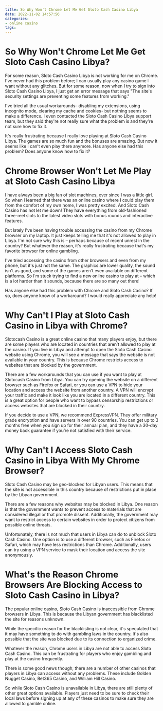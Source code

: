 ```yaml
---
title: So Why Won't Chrome Let Me Get Sloto Cash Casino Libya 
date: 2022-11-02 14:57:56
categories:
- online casino
tags:
---
```



#  So Why Won't Chrome Let Me Get Sloto Cash Casino Libya? 

For some reason, Sloto Cash Casino Libya is not working for me on Chrome. I've never had this problem before; I can usually play any casino game I want without any glitches. But for some reason, now when I try to sign into Sloto Cash Casino Libya, I just get an error message that says "The site's security settings are preventing some features from working."

I've tried all the usual workarounds- disabling my extensions, using incognito mode, clearing my cache and cookies- but nothing seems to make a difference. I even contacted the Sloto Cash Casino Libya support team, but they said they're not really sure what the problem is and they're not sure how to fix it.

It's really frustrating because I really love playing at Sloto Cash Casino Libya. The games are so much fun and the bonuses are amazing. But now it seems like I can't even play there anymore. Has anyone else had this problem? Does anyone know how to fix it?

#  Chrome Browser Won't Let Me Play at Sloto Cash Casino Libya 

I have always been a big fan of slot machines, ever since I was a little girl. So when I learned that there was an online casino where I could play them from the comfort of my own home, I was pretty excited. And Sloto Cash Casino has not let me down! They have everything from old-fashioned three-reel slots to the latest video slots with bonus rounds and interactive features.

But lately I've been having trouble accessing the casino from my Chrome browser on my laptop. It just keeps telling me that it's not allowed to play in Libya. I'm not sure why this is – perhaps because of recent unrest in the country? But whatever the reason, it's really frustrating because that's my favorite browser for online gambling.

I've tried accessing the casino from other browsers and even from my phone, but it's just not the same. The graphics are lower quality, the sound isn't as good, and some of the games aren't even available on different platforms. So I'm stuck trying to find a new online casino to play at – which is a lot harder than it sounds, because there are so many out there!

Has anyone else had this problem with Chrome and Sloto Cash Casino? If so, does anyone know of a workaround? I would really appreciate any help!

#  Why Can't I Play at Sloto Cash Casino in Libya with Chrome? 

Slotocash Casino is a great online casino that many players enjoy, but there are some players who are located in countries that aren’t allowed to play at the casino. If you live in Libya and attempt to open the Sloto Cash Casino website using Chrome, you will see a message that says the website is not available in your country. This is because Chrome restricts access to websites that are blocked by the government.

There are a few workarounds that you can use if you want to play at Slotocash Casino from Libya. You can try opening the website on a different browser such as Firefox or Safari, or you can use a VPN to hide your location and access the website from another country. A VPN will encrypt your traffic and make it look like you are located in a different country. This is a great option for people who want to bypass censorship restrictions or access websites that are blocked in their country.

If you decide to use a VPN, we recommend ExpressVPN. They offer military grade encryption and have servers in over 90 countries. You can get up to 3 months free when you sign up for their annual plan, and they have a 30-day money back guarantee if you’re not satisfied with their service.

#  Why Can't I Access Sloto Cash Casino in Libya With My Chrome Browser? 

Sloto Cash Casino may be geo-blocked for Libyan users. This means that the site is not accessible in this country because of restrictions put in place by the Libyan government.

There are a few reasons why websites may be blocked in Libya. One reason is that the government wants to prevent access to materials that are considered illegal or that promote dissent. Additionally, the government may want to restrict access to certain websites in order to protect citizens from possible online threats.

Unfortunately, there is not much that users in Libya can do to unblock Sloto Cash Casino. One option is to use a different browser, such as Firefox or Safari, which may have less restrictions than Chrome. Additionally, users can try using a VPN service to mask their location and access the site anonymously.

#  What's the Reason Chrome Browsers Are Blocking Access to Sloto Cash Casino in Libya?

The popular online casino, Sloto Cash Casino is inaccessible from Chrome browsers in Libya. This is because the Libyan government has blacklisted the site for reasons unknown.

While the specific reason for the blacklisting is not clear, it's speculated that it may have something to do with gambling laws in the country. It's also possible that the site was blocked due to its connection to organized crime.

Whatever the reason, Chrome users in Libya are not able to access Sloto Cash Casino. This can be frustrating for players who enjoy gambling and play at the casino frequently.

There is some good news though; there are a number of other casinos that players in Libya can access without any problems. These include Golden Nugget Casino, Bet365 Casino, and William Hill Casino.

So while Sloto Cash Casino is unavailable in Libya, there are still plenty of other great options available. Players just need to be sure to check their local laws before signing up at any of these casinos to make sure they are allowed to gamble online.